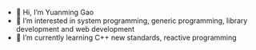 - 👋 Hi, I’m Yuanming Gao
- 👀 I’m interested in system programming, generic programming, library development and web development
- 🌱 I’m currently learning C++ new standards, reactive programming
